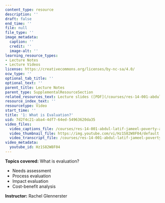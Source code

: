 ```yaml
---
content_type: resource
description: ''
draft: false
end_time: ''
file: null
file_type: ''
image_metadata:
  caption: ''
  credit: ''
  image-alt: ''
learning_resource_types:
- Lecture Notes
- Lecture Videos
license: https://creativecommons.org/licenses/by-nc-sa/4.0/
ocw_type: ''
optional_tab_title: ''
optional_text: ''
parent_title: Lecture Notes
parent_type: SupplementalResourceSection
related_resources_text: Lecture slides ([PDF](/courses/res-14-001-abdul-latif-jameel-poverty-action-lab-executive-training-evaluating-social-programs-2009-spring-2009/resources/lecture1))
resource_index_text: ''
resourcetype: Video
start_time: ''
title: '1: What is Evaluation?'
uid: 7d2f4c21-aba4-4df7-64ed-54963620da35
video_files:
  video_captions_file: /courses/res-14-001-abdul-latif-jameel-poverty-action-lab-executive-training-evaluating-social-programs-2009-spring-2009/a1b717daebb756e090e019d56ba454aa_Hz1S82W8F04.vtt
  video_thumbnail_file: https://img.youtube.com/vi/Hz1S82W8F04/default.jpg
  video_transcript_file: /courses/res-14-001-abdul-latif-jameel-poverty-action-lab-executive-training-evaluating-social-programs-2009-spring-2009/69bd938716ce039bb716ee865d758047_Hz1S82W8F04.pdf
video_metadata:
  youtube_id: Hz1S82W8F04
---
```


**Topics covered:** What is evaluation?

*   Needs assessment
*   Process evaluation
*   Impact evaluation
*   Cost-benefit analysis

**Instructor:** Rachel Glennerster



